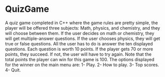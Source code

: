 # QuizGame
A quiz game completed in C++ where the game rules are pretty simple, the player will be offered three subjects: Math, physics, and chemistry, and they will choose between them. If the user decides on math or chemistry, they will get multiple-answer questions. If the user chooses physics, they will get true or false questions. All the user has to do is answer the ten displayed questions. Each question is worth 10 points. If the player gets 70 or more points, they succeed. If not, the user will have to try again. Note that the total points the player can win for this game is 100. The options displayed for the winner on the main menu are:
1-	Play.
2-	How to play.
3-	Top scores.
4-	Quit.
